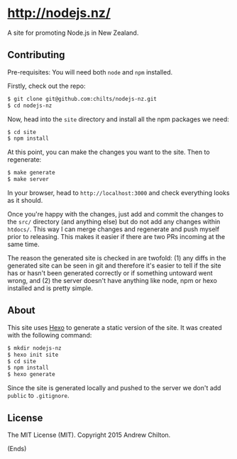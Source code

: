 # http://nodejs.nz/

A site for promoting Node.js in New Zealand.

## Contributing ##

Pre-requisites: You will need both `node` and `npm` installed.

Firstly, check out the repo:

```sh
$ git clone git@github.com:chilts/nodejs-nz.git
$ cd nodejs-nz
```

Now, head into the `site` directory and install all the npm packages we need:

```sh
$ cd site
$ npm install
```

At this point, you can make the changes you want to the site. Then to regenerate:

```sh
$ make generate
$ make server
```

In your browser, head to `http://localhost:3000` and check everything looks as it should.

Once you're happy with the changes, just add and commit the changes to the `src/` directory (and anything else) but do
not add any changes within `htdocs/`. This way I can merge changes and regenerate and push myself prior to
releasing. This makes it easier if there are two PRs incoming at the same time.

The reason the generated site is checked in are twofold: (1) any diffs in the generated site can be seen in git and
therefore it's easier to tell if the site has or hasn't been generated correctly or if something untoward went wrong,
and (2) the server doesn't have anything like node, npm or hexo installed and is pretty simple.

## About ##

This site uses [Hexo](http://hexo.io/) to generate a static version of the site. It was created with the following
command:

```sh
$ mkdir nodejs-nz
$ hexo init site
$ cd site
$ npm install
$ hexo generate
```

Since the site is generated locally and pushed to the server we don't add `public` to `.gitignore`.

## License ##

The MIT License (MIT). Copyright 2015 Andrew Chilton.

(Ends)
